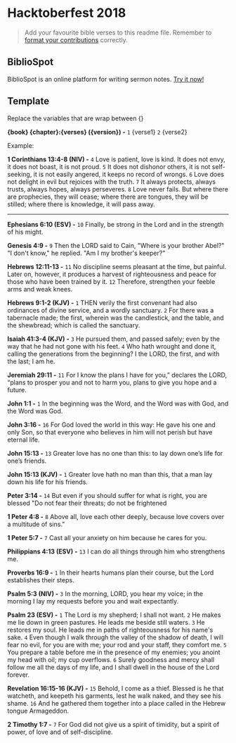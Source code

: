 # Hacktoberfest 2018 

> Add your favourite bible verses to this readme file. Remember to [format your contributions](#template) correctly.

## BiblioSpot

BiblioSpot is an online platform for writing sermon notes. [Try it now!](https://bibliospot.com/register)

## Template

Replace the variables that are wrap between {}

**{book} {chapter}:{verses} ({version}) -** `1` {verse1} `2` {verse2}

Example:

**1 Corinthians 13:4-8 (NIV) -** `4` Love is patient, love is kind. It does not envy, it does not boast, it is not proud. `5` It does not dishonor others, it is not self-seeking, it is not easily angered, it keeps no record of wrongs. `6` Love does not delight in evil but rejoices with the truth. `7` It always protects, always trusts, always hopes, always perseveres. `8` Love never fails. But where there are prophecies, they will cease; where there are tongues, they will be stilled; where there is knowledge, it will pass away.

----

**Ephesians 6:10 (ESV) -** `10` Finally, be strong in the Lord and in the strength of his might.

**Genesis 4:9 -** `9` Then the LORD said to Cain, "Where is your brother Abel?" "I don't know," he replied. "Am I my brother's keeper?"

**Hebrews 12:11-13 -** `11` No discipline seems pleasant at the time, but painful. Later on, however, it produces a harvest of righteousness and peace for those who have been trained by it. `12` Therefore, strengthen your feeble arms and weak knees. 

**Hebrews 9:1-2 (KJV) -** `1` THEN verily the first convenant had also ordinances of divine service, and a wordly sanctuary. `2` For there was a tabernacle made; the first, wherein was the candlestick, and the table, and the shewbread; which is called the sanctuary.

**Isaiah 41:3-4 (KJV) -** `3` He pursued them, and passed safely; even by the way that he had not gone with his feet. `4` Who hath wrought and done it, calling the generations from the beginning? I the LORD, the first, and with the last; I am he.

**Jeremiah 29:11 -** `11` For I know the plans I have for you,” declares the LORD, “plans to prosper you and not to harm you, plans to give you hope and a future.

**John 1:1 -** `1` In the beginning was the Word, and the Word was with God, and the Word was God.

**John 3:16 -** `16` For God loved the world in this way: He gave his one and only Son, so that everyone who believes in him will not perish but have eternal life.

**John 15:13 -** `13` Greater love has no one than this: to lay down one’s life for one’s friends.

**John 15:13 (KJV) -** `1` Greater love hath no man than this, that a man lay down his life for his friends.

**Peter 3:14 -** `14` But even if you should suffer for what is right, you are blessed "Do not fear their threats; do not be frightened

**1 Peter 4:8 -** `8` Above all, love each other deeply, because love covers over a multitude of sins."

**1 Peter 5:7 -** `7` Cast all your anxiety on him because he cares for you.

**Philippians 4:13 (ESV) -** `13` I can do all things through him who strengthens me.

**Proverbs 16:9 -** `1` In their hearts humans plan their course, but the Lord establishes their steps.

**Psalm 5:3 (NIV) -** `3` In the morning, LORD, you hear my voice; in the morning I lay my requests before you and wait expectantly.

**Psalm 23 (ESV) -** `1` The Lord is my shepherd; I shall not want. `2` He makes me lie down in green pastures. He leads me beside still waters. `3` He restores my soul. He leads me in paths of righteousness for his name's sake. `4` Even though I walk through the valley of the shadow of death, I will fear no evil, for you are with me; your rod and your staff, they comfort me. `5` You prepare a table before me in the presence of my enemies; you anoint my head with oil; my cup overflows. `6` Surely goodness and mercy shall follow me all the days of my life, and I shall dwell in the house of the Lord forever.

**Revelation 16:15-16 (KJV) -** `15` Behold, I come as a thief. Blessed is he that watcheth, and keepeth his garments, lest he walk naked, and they see his shame. `16` And he gathered them together into a place called in the Hebrew tongue Armageddon. 

**2 Timothy 1:7 -** `7` For God did not give us a spirit of timidity, but a spirit of power, of love and of self-discipline.
